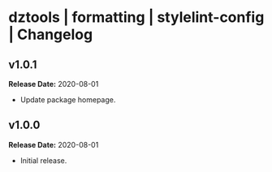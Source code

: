 # dztools | formatting | stylelint-config | Changelog

## v1.0.1

**Release Date:** 2020-08-01

* Update package homepage.

## v1.0.0

**Release Date:** 2020-08-01

* Initial release.
